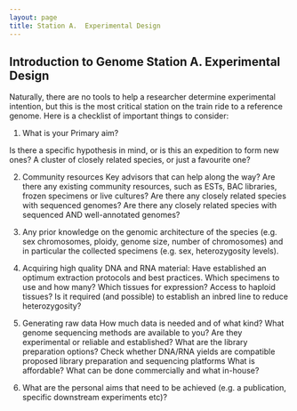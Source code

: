 ```yaml
---
layout: page
title: Station A.  Experimental Design
---
```

## Introduction to Genome Station A.  Experimental Design

Naturally, there are no tools to help a researcher determine experimental intention, but this is the most critical station on the train ride to a reference genome. Here is a checklist of important things to consider:

  1. What is your Primary aim?

  Is there a specific hypothesis in mind, or is this an expedition to form new ones?
  A cluster of closely related species, or just a favourite one?

  2. Community resources
  Key advisors that can help along the way?
  Are there any existing community resources, such as ESTs, BAC libraries, frozen specimens or live cultures?
  Are there any closely related species with sequenced genomes?
  Are there any closely related species with sequenced AND well-annotated genomes?

  3. Any prior knowledge on the genomic architecture of the species (e.g. sex chromosomes, ploidy, genome size, number of chromosomes) and in particular the collected specimens (e.g. sex, heterozygosity levels).

  4. Acquiring high quality DNA and RNA material:
  Have established an optimum extraction protocols and best practices. Which specimens to use and how many?
  Which tissues for expression?
  Access to haploid tissues?
  Is it required (and possible) to establish an inbred line to reduce heterozygosity?

  5. Generating raw data
  How much data is needed and of what kind?
  What genome sequencing methods are available to you? Are they experimental or reliable and established?
  What are the library preparation options?
  Check whether DNA/RNA yields are compatible proposed library preparation and sequencing platforms
  What is affordable?
  What can be done commercially and what in-house?

  6. What are the personal aims that need to be achieved (e.g. a publication, specific downstream experiments etc)?
